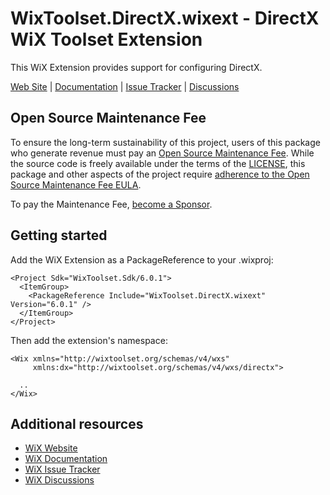 # WixToolset.DirectX.wixext - DirectX WiX Toolset Extension

This WiX Extension provides support for configuring DirectX.

[Web Site][web] | [Documentation][docs] | [Issue Tracker][issues] | [Discussions][discussions]


## Open Source Maintenance Fee

To ensure the long-term sustainability of this project, users of this package who generate revenue must pay an [Open Source Maintenance Fee][osmf]. While the source code is freely available under the terms of the [LICENSE][license], this package and other aspects of the project require [adherence to the Open Source Maintenance Fee EULA][eula].

To pay the Maintenance Fee, [become a Sponsor](https://github.com/sponsors/wixtoolset).


## Getting started

Add the WiX Extension as a PackageReference to your .wixproj:

```
<Project Sdk="WixToolset.Sdk/6.0.1">
  <ItemGroup>
    <PackageReference Include="WixToolset.DirectX.wixext" Version="6.0.1" />
  </ItemGroup>
</Project>
```

Then add the extension's namespace:

```
<Wix xmlns="http://wixtoolset.org/schemas/v4/wxs"
     xmlns:dx="http://wixtoolset.org/schemas/v4/wxs/directx">

  ..
</Wix>
```

## Additional resources

* [WiX Website][web]
* [WiX Documentation][docs]
* [WiX Issue Tracker][issues]
* [WiX Discussions][discussions]


[web]: https://www.firegiant.com/wixtoolset/
[docs]: https://docs.firegiant.com/wixtoolset/
[issues]: https://github.com/wixtoolset/issues/issues
[discussions]: https://github.com/orgs/wixtoolset/discussions
[sdk]: https://www.nuget.org/packages/WixToolset.Sdk/
[osmf]: https://opensourcemaintenancefee.org/
[license]: https://github.com/wixtoolset/wix/blob/main/LICENSE.TXT
[eula]: https://github.com/wixtoolset/wix/blob/main/OSMFEULA.txt
